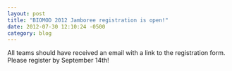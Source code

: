 ```yaml
---
layout: post
title: "BIOMOD 2012 Jamboree registration is open!"
date: 2012-07-30 12:10:24 -0500
category: blog
---
```


All teams should have received an email with a link to the registration form. Please register by September 14th!
